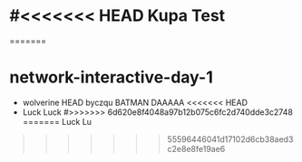 #<<<<<<< HEAD
Kupa
Test
=======



=======
# network-interactive-day-1
- wolverine
 HEAD
byczqu
BATMAN
DAAAAA
<<<<<<< HEAD
- Luck Luck
#>>>>>>> 6d620e8f4048a97b12b075c6fc2d740dde3c2748
=======
Luck Lu
>>>>>>> 55596446041d17102d6cb38aed3c2e8e8fe19ae6
